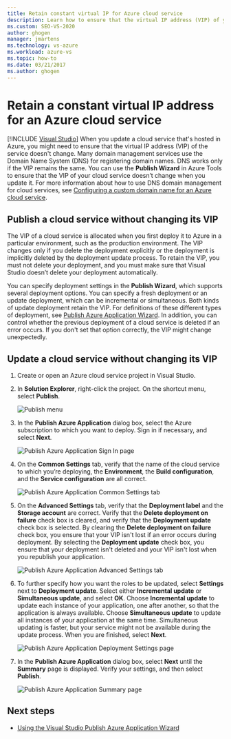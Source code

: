 ```yaml
---
title: Retain constant virtual IP for Azure cloud service
description: Learn how to ensure that the virtual IP address (VIP) of your Azure cloud service doesn't change.
ms.custom: SEO-VS-2020
author: ghogen
manager: jmartens
ms.technology: vs-azure
ms.workload: azure-vs
ms.topic: how-to
ms.date: 03/21/2017
ms.author: ghogen
---
```

# Retain a constant virtual IP address for an Azure cloud service

 [!INCLUDE [Visual Studio](~/includes/applies-to-version/vs-windows-only.md)]
When you update a cloud service that's hosted in Azure, you might need to ensure that the virtual IP address (VIP) of the service doesn't change. Many domain management services use the Domain Name System (DNS) for registering domain names. DNS works only if the VIP remains the same. You can use the **Publish Wizard** in Azure Tools to ensure that the VIP of your cloud service doesn’t change when you update it. For more information about how to use DNS domain management for cloud services, see [Configuring a custom domain name for an Azure cloud service](/azure/cloud-services/cloud-services-custom-domain-name-portal).

## Publish a cloud service without changing its VIP
The VIP of a cloud service is allocated when you first deploy it to Azure in a particular environment, such as the production environment. The VIP changes only if you delete the deployment explicitly or the deployment is implicitly deleted by the deployment update process. To retain the VIP, you must not delete your deployment, and you must make sure that Visual Studio doesn’t delete your deployment automatically.

You can specify deployment settings in the **Publish Wizard**, which supports several deployment options. You can specify a fresh deployment or an update deployment, which can be incremental or simultaneous. Both kinds of update deployment retain the VIP. For definitions of these different types of deployment, see [Publish Azure Application Wizard](vs-azure-tools-publish-azure-application-wizard.md). In addition, you can control whether the previous deployment of a cloud service is deleted if an error occurs. If you don't set that option correctly, the VIP might change unexpectedly.

## Update a cloud service without changing its VIP
1. Create or open an Azure cloud service project in Visual Studio.

2. In **Solution Explorer**, right-click the project. On the shortcut menu, select **Publish**.

    ![Publish menu](./media/vs-azure-tools-cloud-service-retain-a-constant-virtual-ip-address/solution-explorer-publish-menu.png)

3. In the **Publish Azure Application** dialog box, select the Azure subscription to which you want to deploy. Sign in if necessary, and select **Next**.

    ![Publish Azure Application Sign In page](./media/vs-azure-tools-cloud-service-retain-a-constant-virtual-ip-address/azure-publish-signin.png)

4. On the **Common Settings** tab, verify that the name of the cloud service to which you’re deploying, the **Environment**, the **Build configuration**, and the **Service configuration** are all correct.

    ![Publish Azure Application Common Settings tab](./media/vs-azure-tools-cloud-service-retain-a-constant-virtual-ip-address/azure-publish-common-settings.png)

5. On the **Advanced Settings** tab, verify that the **Deployment label** and the **Storage account** are correct. Verify that the **Delete deployment on failure** check box is cleared, and verify that the **Deployment update** check box is selected. By clearing the **Delete deployment on failure** check box, you ensure that your VIP isn't lost if an error occurs during deployment. By selecting the **Deployment update** check box, you ensure that your deployment isn't deleted and your VIP isn't lost when you republish your application.

    ![Publish Azure Application Advanced Settings tab](./media/vs-azure-tools-cloud-service-retain-a-constant-virtual-ip-address/azure-publish-advanced-settings.png)

6. To further specify how you want the roles to be updated, select **Settings** next to **Deployment update**. Select either **Incremental update** or **Simultaneous update**, and select **OK**. Choose **Incremental update** to update each instance of your application, one after another, so that the application is always available. Choose **Simultaneous update** to update all instances of your application at the same time. Simultaneous updating is faster, but your service might not be available during the update process. When you are finished, select **Next**.

    ![Publish Azure Application Deployment Settings page](./media/vs-azure-tools-cloud-service-retain-a-constant-virtual-ip-address/azure-publish-deployment-update-settings.png)

7. In the **Publish Azure Application** dialog box, select **Next** until the **Summary** page is displayed. Verify your settings, and then select **Publish**.

    ![Publish Azure Application Summary page](./media/vs-azure-tools-cloud-service-retain-a-constant-virtual-ip-address/azure-publish-summary.png)

## Next steps
- [Using the Visual Studio Publish Azure Application Wizard](vs-azure-tools-publish-azure-application-wizard.md)
